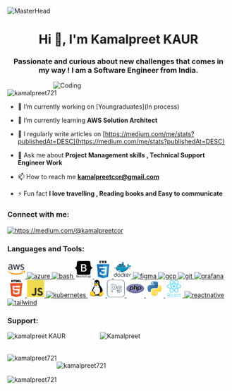 ![MasterHead](https://user-images.githubusercontent.com/74038190/212284136-03988914-d899-44b4-b1d9-4eeccf656e44.gif)
<h1 align="center">Hi 👋, I'm Kamalpreet KAUR</h1>
<h3 align="center">Passionate and curious about new challenges that comes in my way ! I am a Software Engineer from India.</h3>
<img align="right" alt="Coding" width="400" src="https://user-images.githubusercontent.com/125878564/258871853-20e24ac8-354d-4ec0-8f25-ef158aec9420.gif")

<p align="left"> <img src="https://komarev.com/ghpvc/?username=kamalpreet721&label=Profile%20views&color=0e75b6&style=flat" alt="kamalpreet721" /> </p>

- 🔭 I’m currently working on [Youngraduates](In process)

- 🌱 I’m currently learning **AWS Solution Architect**

- 📝 I regularly write articles on [https://medium.com/me/stats?publishedAt=DESC](https://medium.com/me/stats?publishedAt=DESC)

- 💬 Ask me about **Project Management skills , Technical Support Engineer Work**

- 📫 How to reach me **kamalpreetcor@gmail.com**

- ⚡ Fun fact **I love travelling , Reading books and Easy to communicate**

<h3 align="left">Connect with me:</h3>
<p align="left">
<a href="https://medium.com/@kamalpreetcor" target="blank"><img align="center" src="https://raw.githubusercontent.com/rahuldkjain/github-profile-readme-generator/master/src/images/icons/Social/medium.svg" alt="https://medium.com/@kamalpreetcor" height="30" width="40" /></a>
</p>

<h3 align="left">Languages and Tools:</h3>
<p align="left"> <a href="https://aws.amazon.com" target="_blank" rel="noreferrer"> <img src="https://raw.githubusercontent.com/devicons/devicon/master/icons/amazonwebservices/amazonwebservices-original-wordmark.svg" alt="aws" width="40" height="40"/> </a> <a href="https://azure.microsoft.com/en-in/" target="_blank" rel="noreferrer"> <img src="https://www.vectorlogo.zone/logos/microsoft_azure/microsoft_azure-icon.svg" alt="azure" width="40" height="40"/> </a> <a href="https://www.gnu.org/software/bash/" target="_blank" rel="noreferrer"> <img src="https://www.vectorlogo.zone/logos/gnu_bash/gnu_bash-icon.svg" alt="bash" width="40" height="40"/> </a> <a href="https://getbootstrap.com" target="_blank" rel="noreferrer"> <img src="https://raw.githubusercontent.com/devicons/devicon/master/icons/bootstrap/bootstrap-plain-wordmark.svg" alt="bootstrap" width="40" height="40"/> </a> <a href="https://www.w3schools.com/css/" target="_blank" rel="noreferrer"> <img src="https://raw.githubusercontent.com/devicons/devicon/master/icons/css3/css3-original-wordmark.svg" alt="css3" width="40" height="40"/> </a> <a href="https://www.docker.com/" target="_blank" rel="noreferrer"> <img src="https://raw.githubusercontent.com/devicons/devicon/master/icons/docker/docker-original-wordmark.svg" alt="docker" width="40" height="40"/> </a> <a href="https://www.figma.com/" target="_blank" rel="noreferrer"> <img src="https://www.vectorlogo.zone/logos/figma/figma-icon.svg" alt="figma" width="40" height="40"/> </a> <a href="https://cloud.google.com" target="_blank" rel="noreferrer"> <img src="https://www.vectorlogo.zone/logos/google_cloud/google_cloud-icon.svg" alt="gcp" width="40" height="40"/> </a> <a href="https://git-scm.com/" target="_blank" rel="noreferrer"> <img src="https://www.vectorlogo.zone/logos/git-scm/git-scm-icon.svg" alt="git" width="40" height="40"/> </a> <a href="https://grafana.com" target="_blank" rel="noreferrer"> <img src="https://www.vectorlogo.zone/logos/grafana/grafana-icon.svg" alt="grafana" width="40" height="40"/> </a> <a href="https://www.w3.org/html/" target="_blank" rel="noreferrer"> <img src="https://raw.githubusercontent.com/devicons/devicon/master/icons/html5/html5-original-wordmark.svg" alt="html5" width="40" height="40"/> </a> <a href="https://developer.mozilla.org/en-US/docs/Web/JavaScript" target="_blank" rel="noreferrer"> <img src="https://raw.githubusercontent.com/devicons/devicon/master/icons/javascript/javascript-original.svg" alt="javascript" width="40" height="40"/> </a> <a href="https://kubernetes.io" target="_blank" rel="noreferrer"> <img src="https://www.vectorlogo.zone/logos/kubernetes/kubernetes-icon.svg" alt="kubernetes" width="40" height="40"/> </a> <a href="https://www.linux.org/" target="_blank" rel="noreferrer"> <img src="https://raw.githubusercontent.com/devicons/devicon/master/icons/linux/linux-original.svg" alt="linux" width="40" height="40"/> </a> <a href="https://www.photoshop.com/en" target="_blank" rel="noreferrer"> <img src="https://raw.githubusercontent.com/devicons/devicon/master/icons/photoshop/photoshop-line.svg" alt="photoshop" width="40" height="40"/> </a> <a href="https://www.php.net" target="_blank" rel="noreferrer"> <img src="https://raw.githubusercontent.com/devicons/devicon/master/icons/php/php-original.svg" alt="php" width="40" height="40"/> </a> <a href="https://www.python.org" target="_blank" rel="noreferrer"> <img src="https://raw.githubusercontent.com/devicons/devicon/master/icons/python/python-original.svg" alt="python" width="40" height="40"/> </a> <a href="https://reactjs.org/" target="_blank" rel="noreferrer"> <img src="https://raw.githubusercontent.com/devicons/devicon/master/icons/react/react-original-wordmark.svg" alt="react" width="40" height="40"/> </a> <a href="https://reactnative.dev/" target="_blank" rel="noreferrer"> <img src="https://reactnative.dev/img/header_logo.svg" alt="reactnative" width="40" height="40"/> </a> <a href="https://tailwindcss.com/" target="_blank" rel="noreferrer"> <img src="https://www.vectorlogo.zone/logos/tailwindcss/tailwindcss-icon.svg" alt="tailwind" width="40" height="40"/> </a> </p>

<h3 align="left">Support:</h3>
<p><a href="https://www.buymeacoffee.com/kamalpreet KAUR"> <img align="left" src="https://cdn.buymeacoffee.com/buttons/v2/default-yellow.png" height="50" width="210" alt="kamalpreet KAUR" /></a><a href="https://ko-fi.com/Kamalpreet"> <img align="left" src="https://cdn.ko-fi.com/cdn/kofi3.png?v=3" height="50" width="210" alt="Kamalpreet" /></a></p><br><br>

<p><img align="left" src="https://github-readme-stats.vercel.app/api/top-langs?username=kamalpreet721&show_icons=true&locale=en&layout=compact" alt="kamalpreet721" /></p>

<p>&nbsp;<img align="center" src="https://github-readme-stats.vercel.app/api?username=kamalpreet721&show_icons=true&locale=en" alt="kamalpreet721" /></p>

<p><img align="center" src="https://github-readme-streak-stats.herokuapp.com/?user=kamalpreet721&" alt="kamalpreet721" /></p>
